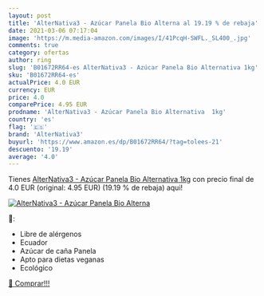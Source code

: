 ```yaml
---
layout: post
title: 'AlterNativa3 - Azúcar Panela Bio Alterna al 19.19 % de rebaja'
date: 2021-03-06 07:17:04
image: 'https://m.media-amazon.com/images/I/41PcqH-SWFL._SL400_.jpg'
comments: true
category: ofertas
author: ring
slug: 'B01672RR64-es AlterNativa3 - Azúcar Panela Bio Alternativa 1kg'
sku: 'B01672RR64-es'
actualPrice: 4.0 EUR
currency: EUR
price: 4.0
comparePrice: 4.95 EUR
prodname: 'AlterNativa3 - Azúcar Panela Bio Alternativa  1kg'
country: 'es'
flag: '🇪🇸'
brand: 'AlterNativa3'
buyurl: 'https://www.amazon.es/dp/B01672RR64/?tag=tolees-21'
descuento: '19.19'
average: '4.0'
---
```


Tienes [AlterNativa3 - Azúcar Panela Bio Alternativa  1kg](https://www.amazon.es/dp/B01672RR64/?tag=tolees-21) con precio final de  4.0 EUR (original: 4.95 EUR) (19.19 %  de rebaja) aqui!

[![AlterNativa3 - Azúcar Panela Bio Alterna](https://m.media-amazon.com/images/I/41PcqH-SWFL._SL400_.jpg)](https://www.amazon.es/dp/B01672RR64/?tag=tolees-21)

🔎:

- Libre de alérgenos
- Ecuador
- Azúcar de caña Panela
- Apto para dietas veganas
- Ecológico

[🛒 Comprar!!!](https://www.amazon.es/dp/B01672RR64/?tag=tolees-21)
